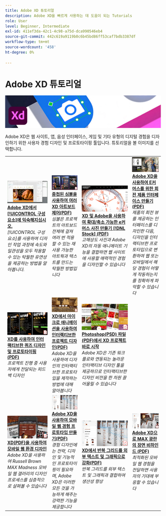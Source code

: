 ```yaml
---
title: Adobe XD 튜토리얼
description: Adobe XD을 빠르게 사용하는 데 도움이 되는 Tutorials
role: User
level: Beginner, Intermediate
exl-id: 411ef3da-42c1-4c98-a75d-dca990546eb4
source-git-commit: 442c619a9119b0c6b45bd86ff53caf7bdb3387df
workflow-type: tm+mt
source-wordcount: '458'
ht-degree: 0%

---
```


# Adobe XD 튜토리얼

![Creative Cloud 메인 이미지](../assets/XD.jpg)

Adobe XD은 웹 사이트, 앱, 음성 인터페이스, 게임 및 기타 유형의 디지털 경험을 디자인하기 위한 사용자 경험 디자인 및 프로토타이핑 툴입니다. 튜토리얼을 볼 이미지를 선택합니다.

<table>
<tr>
 <td>
   <a href="components.md">
      <img alt="Adobe XD의 구성 요소에 익숙해지기" src="assets/Componentsxd.jpg" />
   </a>
    <div>
   <a href="components.md"><strong>Adobe XD에서 [!UICONTROL 구성 요소]에 익숙해지십시오.</strong></a>
    </div>
    <em>[!UICONTROL 구성 요소]를 사용하여 디자인 작업 과정에 속도와 일관성을 모두 적용할 수 있는 탁월한 유연성을 제공하는 방법을 알아봅니다.</em>
    <br>
  </td>
  <td>
   <a href="assets/ControlMultipleXDArtboardswithNestedSymbols.pdf" target="_blank">
      <img alt="중첩된 심볼을 사용하여 여러 XD 아트보드 제어" src="assets/ControlMultipleXDArtboardswithNestedSymbols.jpg" />
   </a>
    <div>
   <a href="assets/ControlMultipleXDArtboardswithNestedSymbols.pdf" target="_blank"><strong>중첩된 심볼을 사용하여 여러 XD 아트보드 제어(PDF)</strong></a>
    </div>
    <em>심볼은 프로젝트의 아트보드 전체에 걸쳐 여러 번 적용할 수 있는 재사용 가능한 아트웍과 텍스트를 만드는 탁월한 방법입니다</em>
    <br>
  </td>
  <td>
   <a href="assets/CreateaZoomableeCommercePhotowithXDandAdobeStock.pdf" target="_blank">
      <img alt="XD 및 Adobe을 사용하여 확대/축소 가능한 e커머스 사진 만들기 [!DNL Stock]" src="assets/CreateaZoomableeCommercePhotowithXDandAdobeStock.jpg" />
   </a>
    <div>
   <a href="assets/CreateaZoomableeCommercePhotowithXDandAdobeStock.pdf" target="_blank"><strong>XD 및 Adobe을 사용하여 확대/축소 가능한 e커머스 사진 만들기 [!DNL Stock] (PDF)</strong></a>
    </div>
    <em>고해상도 사진과 Adobe XD의 자동 애니메이트 기능을 결합하면 웹 사이트에 사용할 매력적인 경험을 디자인할 수 있습니다</em>
    <br>
  </td>
  <td>
   <a href="assets/CreatingaRotatingProductInterfaceforECommercewithAdobeXD.pdf" target="_blank">
      <img alt="Adobe XD을 통해 E커머스를 위한 회전 제품 인터페이스 만들기" src="assets/CreatingaRotatingProductInterfaceforECommercewithAdobeXD.jpg" />
   </a>
    <div>
   <a href="assets/CreatingaRotatingProductInterfaceforECommercewithAdobeXD.pdf" target="_blank"><strong>Adobe XD을 사용하여 E커머스를 위한 회전 제품 인터페이스 만들기(PDF)</strong></a>
    </div>
    <em>제품의 회전 뷰를 제공하는 인터페이스를 디자인한 다음, 디자인을 인터랙티브한 프로토타입으로 변환하여 웹 또는 모바일에서 해당 경험이 어떻게 작동하는지를 정확하게 파악할 수 있습니다</em>
    <br>
  </td>
</tr>
<tr>
  <td>
   <a href="assets/DesignandPrototypeanInteractiveQuizwithXD.pdf" target="_blank">
      <img alt="XD를 사용하여 인터랙티브한 퀴즈 디자인 및 프로토타이핑" src="assets/DesignandPrototypeanInteractiveQuizwithXD.jpg" />
   </a>
    <div>
   <a href="assets/DesignandPrototypeanInteractiveQuizwithXD.pdf" target="_blank"><strong>XD를 사용하여 인터랙티브한 퀴즈 디자인 및 프로토타이핑(PDF)</strong></a>
    </div>
    <em>프로젝트 진행 중 사용자에게 전달되는 피드백 디자인</em>
    <br>
  </td>
  <td>
   <a href="assets/DesignInteractiveProjectswithMicroAnimationsinXD.pdf" target="_blank">
      <img alt="XD에서 마이크로 애니메이션을 사용하여 인터랙티브한 프로젝트 디자인" src="assets/DesignInteractiveProjectswithMicroAnimationsinXD.jpg" />
   </a>
    <div>
   <a href="assets/DesignInteractiveProjectswithMicroAnimationsinXD.pdf" target="_blank"><strong>XD에서 마이크로 애니메이션을 사용하여 인터랙티브한 프로젝트 디자인(PDF)</strong></a>
    </div>
    <em>Adobe XD을 사용하여 디자인의 인터랙티브한 프로토타입을 제작하는 방법에 대해 알아봅니다</em>
    <br>
  </td>
  <td>
   <a href="assets/JumpstartyourXDProjectfromaPhotoshopFile.pdf" target="_blank">
      <img alt="Photoshop(PSD) 파일에서 XD 프로젝트 바로 시작" src="assets/JumpstartyourXDProjectfromaPhotoshopFile.jpg" />
   </a>
    <div>
   <a href="assets/JumpstartyourXDProjectfromaPhotoshopFile.pdf" target="_blank"><strong>Photoshop(PSD) 파일(PDF)에서 XD 프로젝트 바로 시작</strong></a>
    </div>
    <em>Adobe XD은 기존 워크플로와 연동되는 놀라운 인터랙티브 디자인 툴을 제공하므로 인터랙티브한 디자인 비전을 한 차원 끌어올릴 수 있습니다</em>
    <br>
  </td>
</tr>
<tr>
  <td>
   <a href="assets/MobileWebExperienceswithXD.pdf" target="_blank">
      <img alt="XD를 사용하여 모바일 웹 환경 디자인" src="assets/MobileWebExperienceswithXD.jpg" />
   </a>
    <div>
   <a href="assets/MobileWebExperienceswithXD.pdf" target="_blank"><strong>XD(PDF)을 사용하여 모바일 웹 환경 디자인</strong></a>
    </div>
    <em>Adobe XD을 사용하여 Russell Brown MAX Madness 모바일 웹 갤러리의 디자인 프로세스를 심층적으로 살펴볼 수 있습니다</em>
    <br>
  </td>
  <td>
   <a href="assets/PrototypeaMobileWebExperiencewithAdobeXD.pdf" target="_blank">
      <img alt="Adobe XD을 사용하여 모바일 웹 경험 프로토타이핑" src="assets/PrototypeaMobileWebExperiencewithAdobeXD.jpg" />
   </a>
    <div>
   <a href="assets/PrototypeaMobileWebExperiencewithAdobeXD.pdf" target="_blank"><strong>Adobe XD을 사용하여 모바일 웹 경험 프로토타입 만들기(PDF)</strong></a>
    </div>
    <em>경험 디자인에는 전략, 디자인 및 기능적인 프로토타이핑이 필요하며, Adobe XD은 이러한 모든 것을 가능하게 해주는 강력한 기능을 제공합니다</em>
    <br>
  </td>
  <td>
   <a href="assets/PrototypeaMobileWebExperiencewithAdobeXD.pdf" target="_blank">
      <img alt="XD에서 외부 텍스트 및 그래픽으로 반복 그리드 강조" src="assets/PrototypeaMobileWebExperiencewithAdobeXD.jpg" />
   </a>
    <div>
   <a href="assets/PrototypeaMobileWebExperiencewithAdobeXD.pdf" target="_blank"><strong>XD에서 반복 그리드를 외부 텍스트 및 그래픽으로 강화(PDF)</strong></a>
    </div>
    <em>반복 그리드를 외부 텍스트 및 그래픽과 결합하여 생산성 향상</em>
    <br>
  </td>
  <td>
   <a href="assets/BehindtheScenesofMAXMadnesswithAdobeXD.pdf" target="_blank">
      <img alt="Adobe XD으로 MAX 광란의 배경" src="assets/BehindtheScenesofMAXMadnesswithAdobeXD.jpg" />
   </a>
    <div>
   <a href="assets/BehindtheScenesofMAXMadnesswithAdobeXD.pdf" target="_blank"><strong>Adobe XD으로 MAX 광란의 장면 비하인드 (PDF)</strong></a>
    </div>
    <em>최적화된 모바일 웹 경험을 전달하면 사용자의 기대에 부응할 수 있습니다</em>
    <br>
  </td>
</tr>
</table>
